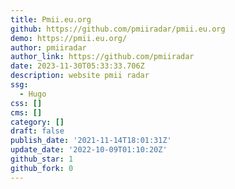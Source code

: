 ```yaml
---
title: Pmii.eu.org
github: https://github.com/pmiiradar/pmii.eu.org
demo: https://pmii.eu.org/
author: pmiiradar
author_link: https://github.com/pmiiradar
date: 2023-11-30T05:33:33.706Z
description: website pmii radar
ssg:
  - Hugo
css: []
cms: []
category: []
draft: false
publish_date: '2021-11-14T18:01:31Z'
update_date: '2022-10-09T01:10:20Z'
github_star: 1
github_fork: 0
---
```

